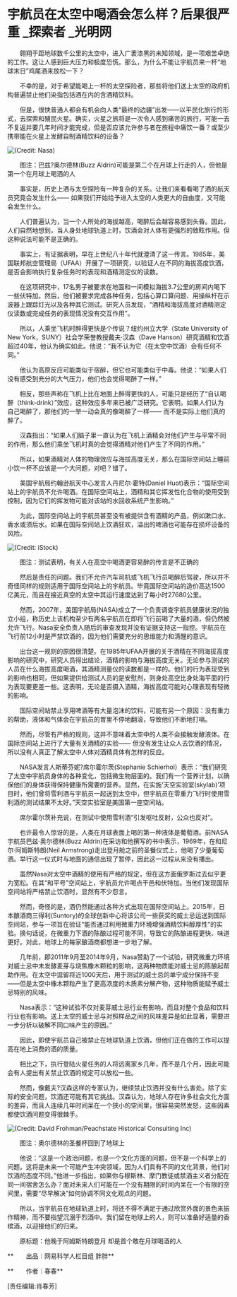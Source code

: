 # 宇航员在太空中喝酒会怎么样？后果很严重 \_探索者 \_光明网

　　翱翔于距地球数千公里的太空中，进入广袤漆黑的未知领域，是一项艰苦卓绝的工作。这让人感到巨大压力和极度恐慌。那么，为什么不能让宇航员来一杯“地球末日”鸡尾酒来放松一下？

　　不幸的是，对于希望能喝上一杯的太空探险者，那些将他们送上太空的政府机构普遍禁止他们染指包括酒在内的含酒精饮料。

　　但是，很快普通人都会有机会向人类“最终的边疆”出发——以平民化旅行的形式，去探索和殖民火星。确实，火星之旅将是一次令人感到痛苦的旅行，可能一去不复返并要几年时间才能完成，但是否应该允许参与者在旅程中痛饮一番？或至少携带能在火星上发酵自制酒精饮料的设备？

![(Credit: Nasa)]

　　图注：巴兹?奥尔德林(Buzz Aldrin)可能是第二个在月球上行走的人，但他是第一个在月球上喝酒的人

　　事实是，历史上酒与太空探险有一种复杂的关系。让我们来看看喝了酒的航天员究竟会发生什么—— 如果我们开始给予进入太空的人类更大的自由度，又可能会发生什么。

　　人们普遍认为，当一个人所处的海拔越高，喝醉后会越容易感到头昏。因此，人们自然地想到，当人身处地球轨道上时，饮酒会对人体有更强烈的致眩作用。但这种说法可能不是正确的。

　　事实上，有证据表明，早在上世纪八十年代就澄清了这一传言。1985年，美国联邦航空管理局（UFAA）开展了一项研究，以验证人在不同的海拔高度饮酒，是否会影响执行复杂任务时的表现和酒精测定仪的读数。

　　在这项研究中，17名男子被要求在地面和一间模拟海拔3.7公里的房间内喝下一些伏特加。然后，他们被要求完成各种任务，包括心算口算问题、用操纵杆在示波器上跟踪灯光以及各种其它测试。研究人员发现，“酒精和海拔高度对酒精测定仪读数或完成任务的表现情况没有交互作用”。

　　所以，人乘坐飞机时醉得更快是个传说？纽约州立大学（State University of New York，SUNY）社会学荣誉教授戴夫·汉森（Dave Hanson）研究酒精和饮酒超过40年，他认为确实如此。他说：“我不认为它（在太空中饮酒）会有任何不同。”

　　他认为高原反应可能类似于宿醉，但它也可能类似于中毒。他说：“如果人们没有感受到充分的大气压力，他们也会觉得喝醉了一样。”

　　相反，那些声称在飞机上比在地面上醉得更快的人，可能只是经历了“自认喝醉（think-drink）”效应，这种效应多年来已被广泛研究。它表明，如果人们认为自己喝醉了，那他们的一举一动会真的像喝醉了一样—— 而不是实际上他们真的醉了。

　　汉森指出：“如果人们脑子里一直认为在飞机上酒精会对他们产生与平常不同的作用，那么他们乘坐飞机时真的会觉得酒精对他们产生了不同的作用。”

　　所以，如果酒精对人体的物理效应与海拔高度无关，那么在国际空间站上睡前小饮一杯不应该是一个大问题，对吧？错了。

　　美国宇航局约翰逊航天中心发言人丹尼尔·霍特(Daniel Huot)表示：“国际空间站上的宇航员不允许喝酒。在国际空间站上，酒精和其它挥发性化合物的使用受到控制，因为它们的挥发物可能对该站的水回收系统产生影响。”

　　为此，国际空间站上的宇航员甚至没有被提供含有酒精的产品，例如漱口水、香水或须后水。如果在国际空间站上饮酒狂欢，溢出的啤酒也可能存在损坏设备的风险。

![(Credit: iStock)]

　　图注：测试表明，有关人在高空中喝酒更容易醉的传言是不正确的

　　然后是责任的问题。我们不允许汽车司机或飞机飞行员喝醉后驾驶，所以并不奇怪同样的规则适用于国际空间站上的宇航员。毕竟国际空间站的造价高达1500亿美元，而且在接近真空的太空中其运行速度达到了每小时27680公里。

　　然而，2007年，美国宇航局(NASA)成立了一个负责调查宇航员健康状况的独立小组，称历史上该机构至少有两名宇航员在即将飞行前喝了大量的酒，但仍然被允许飞行。Nasa安全负责人随后的审查发现并没有证据支持这一指控。宇航员在飞行前12小时是严禁饮酒的，因为他们需要充分的思维能力和清醒的意识。

　　出台这一规则的原因很清楚。在1985年UFAA开展的关于酒精在不同海拔高度影响的研究中，研究人员得出结论，酒精的影响与海拔高度无关。无论参与测试的人员在什么海拔高度喝酒，其酒精测量仪的读数都是一样的。他们的行为表现受到的影响也相同，但如果提供给测试人员的是安慰剂，则身处高空比身处海平面的行为表现要更差一些。这表明，无论是否摄入酒精，海拔高度可能对心理表现有轻微的影响。

　　国际空间站禁止享用啤酒等有大量泡沫的饮料，可能有另一个原因：没有重力的帮助，液体和气体会在宇航员的胃里不停地翻滚，导致他们不断地打嗝。

　　然而，尽管有严格的规则，这并不意味着太空中的人类不会接触发酵液体。在国际空间站上进行了大量有关酒精的实验—— 但没有发生让众人去饮酒的情况，所以没有人真正了解太空中人体对酒精具体有怎样的反应。

　　NASA发言人斯蒂芬妮?席尔霍尔茨(Stephanie Schierhol）表示：“我们研究了太空中宇航员身体的各种变化，包括微生物层面的。我们有一个营养计划，以确保他们的身体获得保持健康所需要的营养。显然，在实施‘天空实验室(skylab)’项目时，他们曾将雪利酒与宇航员一起送到太空中，但宇航员在零重力飞行时使用雪利酒的测试结果不太好。”天空实验室是美国第一座空间站。

　　席尔霍尔茨补充说，在测试中使用雪利酒“引发呕吐反射，公众也反对”。

　　也许最令人惊讶的是，人类在月球表面上喝的第一种液体是葡萄酒。前NASA宇航员巴兹·奥尔德林(Buzz Aldrin)在采访和他撰写的书中表示，1969年，在和尼尔·阿姆斯特朗(Neil Armstrong)走出登月舱之前的圣餐仪式上，他喝了少量葡萄酒。举行这一仪式时与地面的通信出现了暂停，因此这一过程从来没有播出。

　　虽然Nasa对太空中酒精的使用有严格的规定，但在这方面俄罗斯过去似乎更为宽松。在其“和平号”空间站上，宇航员允许喝点干邑和伏特加。当他们发现国际空间站将严格禁止饮酒时，显然有不少怨言。

　　然而，奇怪的是，酒仍然能通过各种方式出现在国际空间站上。2015年，日本酿酒商三得利(Suntory)的全球创新中心将该公司一些获奖的威士忌运送到国际空间站，参与一项旨在验证“能否通过利用微重力环境增强酒精饮料醇厚性”的实验。换句话说，在微重力下酒的陈酿过程可能不同，导致它的陈酿进程更快、味道更好。对此，地球上的每家酿酒商都想进一步地了解。

　　几年前，即2011年9月至2014年9月，Nasa赞助了一个试验，研究微重力环境对威士忌中未发酵麦芽与烧焦橡木颗粒的影响，这两种物质能对威士忌的陈酿起帮助作用。在太空中逗留将近1000天后，用于测试的威士忌的单宁成分保持不变——但是太空中橡木颗粒产生了更高浓度的木质素分解产物，这种物质能赋予威士忌特别的风味。

　　Nasa表示：“这种试验不仅对麦芽威士忌行业有影响，而且对整个食品和饮料行业也有影响。送上太空的威士忌与对照样品之间的风味差异是如此显著，需要进一步分析以破解不同口味产生的原因。”

　　因此，即使宇航员自己被禁止在地球轨道上饮酒，但他们正在做的工作可以提高在地上消费的酒的质量。

　　相比之下，执行登陆火星任务的人将远离家乡几年，而不是几个月，因此可能会有人提出有关禁止饮酒的规定可以放松一些。

　　然而，像戴夫?汉森这样的专家认为，继续禁止饮酒并没有什么害处。除了实际的安全问题，饮酒还可能有其它挑战。汉森认为，地球人存在许多社会文化方面的差异，而且人连续几年时间呆在一个狭小的空间里，很容易突然发怒，这些因素都使饮酒问题变得很棘手。

![(Credit: David Frohman/Peachstate Historical Consulting Inc)]

　　图注：奥尔德林的圣餐杯回到了地球上

　　他说：“这是一个政治问题，也是一个文化方面的问题，但不是一个科学上的问题。这将是未来一个可能产生冲突领域，因为人们具有不同的文化背景，他们对饮酒的态度不同。”他进一步指出，如果你与穆斯林、摩门教徒或禁酒主义者分配在同一间宿舍怎么办？面对未来人们可能在一个没有期限的时间内呆在一个有限的空间里，需要“尽早解决”如何协调不同文化观点的问题。

　　所以，当宇航员在地球轨道上时，将还不得不满足于通过欣赏外面的景色来振作精神，而不要指望沉溺于烈酒中。我们留在地球上的人，则可以准备好适量的香槟酒，以迎接他们的归来。

　　原标题：他晚于阿姆斯特朗登月 却是首个敢在月球喝酒的人

**　　出品︱网易科学人栏目组 胖胖**

**　　作者︱春春**

\[责任编辑:肖春芳\]

  [(Credit: Nasa)]: http://imgtech.gmw.cn/attachement/jpg/site2/20170310/448a5bc1e2861a2c4e5929.jpg "宇航员在太空中喝酒会怎么样？后果很严重"
  [(Credit: iStock)]: http://imgtech.gmw.cn/attachement/jpg/site2/20170310/448a5bc1e2861a2c4e592a.jpg "宇航员在太空中喝酒会怎么样？后果很严重"
  [(Credit: David Frohman/Peachstate Historical Consulting Inc)]: http://imgtech.gmw.cn/attachement/jpg/site2/20170310/448a5bc1e2861a2c4e592d.jpg "宇航员在太空中喝酒会怎么样？后果很严重"
